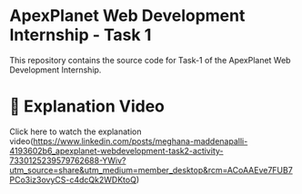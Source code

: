 # ApexPlanet Web Development Internship - Task 1
This repository contains the source code for Task-1 of the ApexPlanet Web Development Internship.

# 🔗 Explanation Video
Click here to watch the explanation video(https://www.linkedin.com/posts/meghana-maddenapalli-4193602b6_apexplanet-webdevelopment-task2-activity-7330125239579762688-YWiv?utm_source=share&utm_medium=member_desktop&rcm=ACoAAEve7FUB7PCo3iz3ovyCS-c4dcQk2WDKtoQ)
